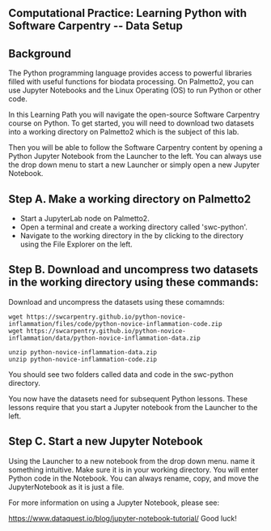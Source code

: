 ## Computational Practice: Learning Python with Software Carpentry -- Data Setup

## Background
The Python programming language provides access to powerful libraries filled with useful functions for biodata processing.  On Palmetto2, you can use Jupyter Notebooks and the Linux Operating (OS) to run Python or other code. 

In this Learning Path you will navigate the open-source Software Carpentry course on Python.  To get started, you will need to download two datasets into a working directory on Palmetto2 which is the subject of this lab.

Then you will be able to follow the Software Carpentry content by opening a Python Jupyter Notebook from the Launcher to the left. You can always use the drop down menu to start a new Launcher or simply open a new Jupyter Notebook.

## Step A. Make a working directory on Palmetto2
- Start a JupyterLab node on Palmetto2.
- Open a terminal and create a working directory called 'swc-python'.
- Navigate to the working directory in the by clicking to the directory using the File Explorer on the left.

## Step B. Download and uncompress two datasets in the working directory using these commands:
Download and uncompress the datasets using these comamnds:

```
wget https://swcarpentry.github.io/python-novice-inflammation/files/code/python-novice-inflammation-code.zip
wget https://swcarpentry.github.io/python-novice-inflammation/data/python-novice-inflammation-data.zip

unzip python-novice-inflammation-data.zip
unzip python-novice-inflammation-code.zip
```
You should see two folders called data and code in the swc-python directory.  

You now have the datasets need for subsequent Python lessons.  These lessons require that you start a Jupyter notebook from the Launcher to the left.

## Step C. Start a new Jupyter Notebook
Using the Launcher to a new notebook from the drop down menu. name it something intuitive. Make sure it is in your working directory. You will enter Python code in the Notebook. You can always rename, copy, and move the JupyterNotebook as it is just a file.

For more information on using a Jupyter Notebook, please see:

https://www.dataquest.io/blog/jupyter-notebook-tutorial/
Good luck!             
